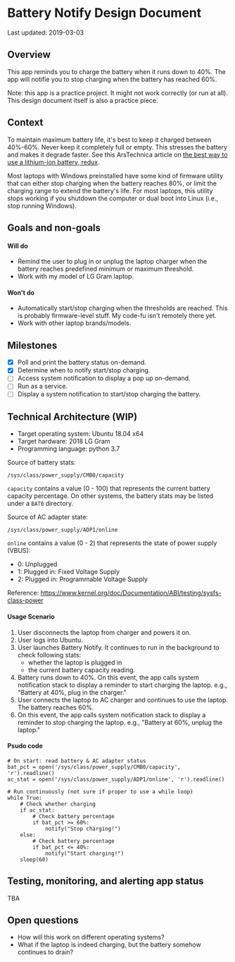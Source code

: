 # Battery Notify Design Document

Last updated: 2019-03-03

## Overview

This app reminds you to charge the battery when it runs down to 40%. The app will notifie you to stop charging when the battery has reached 60%.

Note: this app is a practice project. It might not work correctly (or run at all). This design document itself is also a practice piece.

## Context

To maintain maximum battery life, it's best to keep it charged between 40%-60%. Never keep it completely full or empty. This stresses the battery and makes it degrade faster. See this ArsTechnica article on [the best way to use a lithium-ion battery, redux](https://arstechnica.com/gadgets/2014/04/ask-ars-the-best-way-to-use-a-lithium-ion-battery-redux/).

Most laptops with Windows preinstalled have some kind of firmware utility that can either stop charging when the battery reaches 80%, or limit the charging range to extend the battery's life. For most laptops, this utility stops working if you shutdown the computer or dual boot into Linux (i.e., stop running Windows).

## Goals and non-goals

#### Will do
- Remind the user to plug in or unplug the laptop charger when the battery reaches predefined minimum or maximum threshold.
- Work with my model of LG Gram laptop.

#### Won't do
- Automatically start/stop charging when the thresholds are reached. This is probably firmware-level stuff. My code-fu isn't remotely there yet.
- Work with other laptop brands/models.

## Milestones
- [x] Poll and print the battery status on-demand.
- [x] Determine when to notify start/stop charging.
- [ ] Access system notification to display a pop up on-demand.
- [ ] Run as a service.
- [ ] Display a system notification to start/stop charging the battery.

## Technical Architecture (WIP)

- Target operating system: Ubuntu 18.04 x64
- Target hardware: 2018 LG Gram
- Programming language: python 3.7

Source of battery stats:

`/sys/class/power_supply/CMB0/capacity`

`capacity` contains a value (0 - 100) that represents the current battery capacity percentage. On other systems, the battery stats may be listed under a `BAT0` directory.

Source of AC adapter state:

`/sys/class/power_supply/ADP1/online`

`online` contains a value (0 - 2) that represents the state of power supply (VBUS):

- 0: Unplugged
- 1: Plugged in: Fixed Voltage Supply
- 2: Plugged in: Programmable Voltage Supply

Reference: https://www.kernel.org/doc/Documentation/ABI/testing/sysfs-class-power

#### Usage Scenario

1. User disconnects the laptop from charger and powers it on.
1. User logs into Ubuntu.
1. User launches Battery Notify. It continues to run in the background to check following stats:
    - whether the laptop is plugged in
    - the current battery capacity reading.
1. Battery runs down to 40%. On this event, the app calls system notification stack to display a reminder to start charging the laptop. e.g., "Battery at 40%, plug in the charger."
1. User connects the laptop to AC charger and continues to use the laptop. The battery reaches 60%.
1. On this event, the app calls system notification stack to display a reminder to stop charging the laptop. e.g., "Battery at 60%, unplug the laptop."

#### Psudo code

```
# On start: read battery & AC adapter status
bat_pct = open('/sys/class/power_supply/CMB0/capacity', 'r').readline()
ac_stat = open('/sys/class/power_supply/ADP1/online', 'r').readline()

# Run continuously (not sure if proper to use a while loop)
while True:
    # Check whether charging
    if ac_stat:
        # Check battery percentage
        if bat_pct >= 60%:
            notify("Stop charging!")
    else:
        # Check battery percentage
        if bat_pct <= 40%:
            notify("Start charging!")
    sleep(60)
```

## Testing, monitoring, and alerting app status
TBA

## Open questions
- How will this work on different operating systems?
- What if the laptop is indeed charging, but the battery somehow continues to drain?
